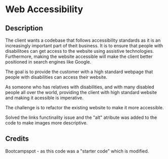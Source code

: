 # Web Accessibility

## Description

The client wants a codebase that follows accessibility standards as it is an increasingly important part of theit business. It is to ensure that people with disabilitoes can get access to the website using assistive technologies. Furthermore, making the website accessible will make the client better positioned in search engines like Google.


The goal is to provide the customer with a high standard webpage that people with disabilities can access their website. 


As someone who has relatives with disabilities, and with many disabled people all over the world, providing the client with high standard website and making it acessible is imperative.

The challenge is to refactor the existing website to make it more accessible.

Solved the links functinality issue and the "alt" atribute was added to the code to make images more descriptive.



## Credits

Bootcampspot - as this code was a "starter code" which is modified. 
